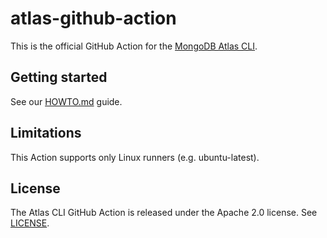 # atlas-github-action

This is the official GitHub Action for the [MongoDB Atlas CLI](https://github.com/mongodb/mongodb-atlas-cli).

## Getting started

See our [HOWTO.md](HOWTO.md) guide.

## Limitations
This Action supports only Linux runners (e.g. ubuntu-latest).

## License

The Atlas CLI GitHub Action is released under the Apache 2.0 license. See [LICENSE](LICENSE).
